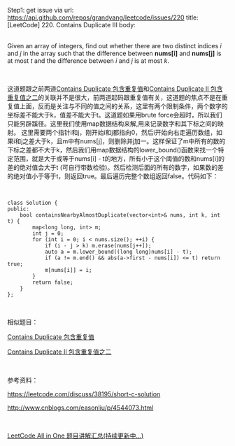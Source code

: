 Step1: get issue via url: https://api.github.com/repos/grandyang/leetcode/issues/220 
 title:[LeetCode] 220. Contains Duplicate III 
 body:  
  

Given an array of integers, find out whether there are two distinct indices _i_ and _j_ in the array such that the difference between **nums[i]** and **nums[j]** is at most _t_ and the difference between _i_ and _j_ is at most _k_.

 

这道题跟之前两道[Contains Duplicate 包含重复值](http://www.cnblogs.com/grandyang/p/4537029.html)和[Contains Duplicate II 包含重复值之二](http://www.cnblogs.com/grandyang/p/4539680.html)的关联并不是很大，前两道起码跟重复值有关，这道题的焦点不是在重复值上面，反而是关注与不同的值之间的关系，这里有两个限制条件，两个数字的坐标差不能大于k，值差不能大于t。这道题如果用brute force会超时，所以我们只能另辟蹊径。这里我们使用map数据结构来解,用来记录数字和其下标之间的映射。 这里需要两个指针i和j，刚开始i和j都指向0，然后i开始向右走遍历数组，如果i和j之差大于k，且m中有nums[j]，则删除并j加一。这样保证了m中所有的数的下标之差都不大于k，然后我们用map数据结构的lower_bound()函数来找一个特定范围，就是大于或等于nums[i] - t的地方，所有小于这个阈值的数和nums[i]的差的绝对值会大于t (可自行带数检验)。然后检测后面的所有的数字，如果数的差的绝对值小于等于t，则返回true。最后遍历完整个数组返回false。代码如下：

 
    
    
    class Solution {
    public:
        bool containsNearbyAlmostDuplicate(vector<int>& nums, int k, int t) {
            map<long long, int> m;
            int j = 0;
            for (int i = 0; i < nums.size(); ++i) {
                if (i - j > k) m.erase(nums[j++]);
                auto a = m.lower_bound((long long)nums[i] - t);
                if (a != m.end() && abs(a->first - nums[i]) <= t) return true;
                m[nums[i]] = i;
            }
            return false;
        }
    }; 

 

相似题目：

[Contains Duplicate 包含重复值](http://www.cnblogs.com/grandyang/p/4537029.html)

[Contains Duplicate II 包含重复值之二](http://www.cnblogs.com/grandyang/p/4539680.html)

 

参考资料：

<https://leetcode.com/discuss/38195/short-c-solution>

<http://www.cnblogs.com/easonliu/p/4544073.html>

 

[LeetCode All in One 题目讲解汇总(持续更新中...)](http://www.cnblogs.com/grandyang/p/4606334.html)
